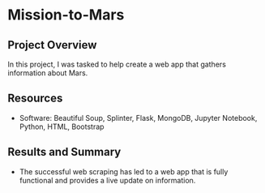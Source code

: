 # Mission-to-Mars

## Project Overview
In this project, I was tasked to help create a web app that gathers information about Mars.

## Resources
- Software: Beautiful Soup, Splinter, Flask, MongoDB, Jupyter Notebook, Python, HTML, Bootstrap

## Results and Summary

- The successful web scraping has led to a web app that is fully functional and provides a live update on information.
